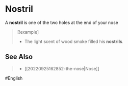 # Nostril

A **nostril** is one of the two holes at the end of your nose

> [!example]
> - The light scent of wood smoke filled his **nostrils**. 

## See Also 

> - [[20220925162852-the-nose|Nose]]

#English 
